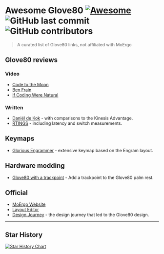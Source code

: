 # Awesome Glove80 [![Awesome](https://cdn.rawgit.com/sindresorhus/awesome/d7305f38d29fed78fa85652e3a63e154dd8e8829/media/badge.svg)](https://github.com/sindresorhus/awesome) ![GitHub last commit](https://img.shields.io/github/last-commit/danieldk/awesome-glove80) ![GitHub contributors](https://img.shields.io/github/contributors/danieldk/awesome-glove80)

> A curated list of Glove80 links, not affiliated with MoErgo

## Glove80 reviews

### Video

* [Code to the Moon](https://www.youtube.com/watch?v=PFFa3h7eLWM)
* [Ben Frain](https://www.youtube.com/watch?v=Q-mNGb7-Ywo)
* [If Coding Were Natural](https://www.youtube.com/watch?v=iwjtiNxAkMA)

### Written

* [Daniël de Kok](https://danieldk.eu/Posts/2023-09-03-Glove80) - with comparisons to the Kinesis Advantage.
* [RTINGS](https://www.rtings.com/keyboard/reviews/moergo/glove80) - including latency and switch measurements.

## Keymaps

* [Glorious Engrammer](https://github.com/sunaku/glove80-keymaps) - extensive keymap based on the Engram layout.

## Hardware modding

* [Glove80 with a trackpoint](https://www.reddit.com/r/ErgoMechKeyboards/comments/16n9dpa/glove80_with_a_trackpoint/) - Add a trackpoint to the Glove80 palm rest.

## Official

* [MoErgo Website](https://www.moergo.com/)
* [Layout Editor](https://my.glove80.com)
* [Design Journey](https://www.moergo.com/pages/glove80-ergonomic-keyboard-design-journey-1) - the design journey that led to the Glove80 design.

---

## Star History

[![Star History Chart](https://api.star-history.com/svg?repos=danieldk/awesome-glove80&type=Date)](https://star-history.com/#danieldk/awesome-glove80&Date)
